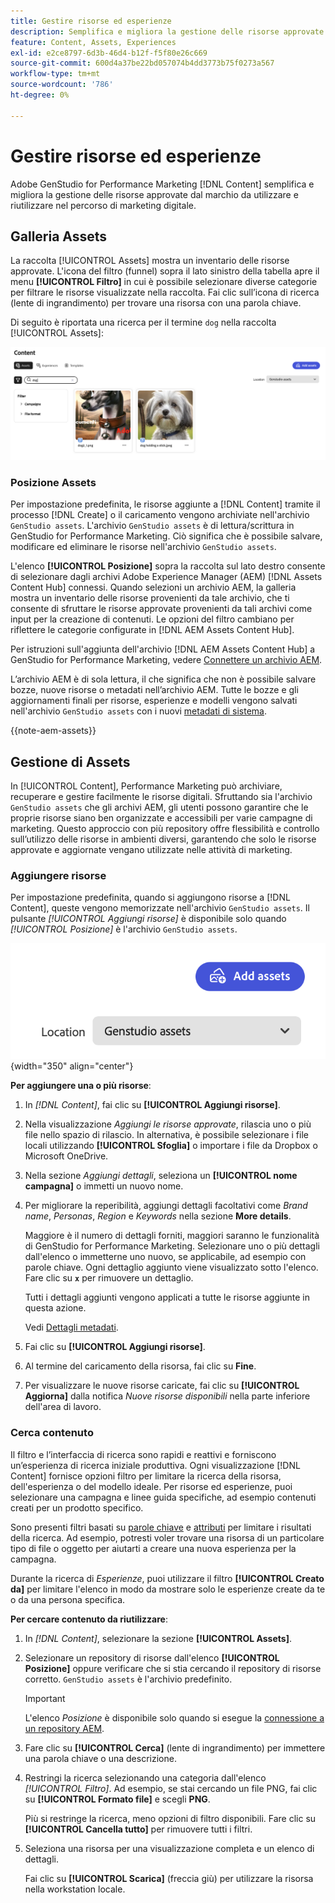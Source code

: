 ```yaml
---
title: Gestire risorse ed esperienze
description: Semplifica e migliora la gestione delle risorse approvate dal marchio da utilizzare e riutilizzare nel percorso di marketing digitale.
feature: Content, Assets, Experiences
exl-id: e2ce8797-6d3b-46d4-b12f-f5f80e26c669
source-git-commit: 600d4a37be22bd057074b4dd3773b75f0273a567
workflow-type: tm+mt
source-wordcount: '786'
ht-degree: 0%

---
```


# Gestire risorse ed esperienze

Adobe GenStudio for Performance Marketing [!DNL Content] semplifica e migliora la gestione delle risorse approvate dal marchio da utilizzare e riutilizzare nel percorso di marketing digitale.

## Galleria Assets

La raccolta [!UICONTROL Assets] mostra un inventario delle risorse approvate. L&#39;icona del filtro (funnel) sopra il lato sinistro della tabella apre il menu **[!UICONTROL Filtro]** in cui è possibile selezionare diverse categorie per filtrare le risorse visualizzate nella raccolta. Fai clic sull’icona di ricerca (lente di ingrandimento) per trovare una risorsa con una parola chiave.

Di seguito è riportata una ricerca per il termine `dog` nella raccolta [!UICONTROL Assets]:

![Visualizzazione Assets con ricerca su cane](../../assets/content-assets.png)

### Posizione Assets

Per impostazione predefinita, le risorse aggiunte a [!DNL Content] tramite il processo [!DNL Create] o il caricamento vengono archiviate nell&#39;archivio `GenStudio assets`. L&#39;archivio `GenStudio assets` è di lettura/scrittura in GenStudio for Performance Marketing. Ciò significa che è possibile salvare, modificare ed eliminare le risorse nell&#39;archivio `GenStudio assets`.

L&#39;elenco **[!UICONTROL Posizione]** sopra la raccolta sul lato destro consente di selezionare dagli archivi Adobe Experience Manager (AEM) [!DNL Assets Content Hub] connessi. Quando selezioni un archivio AEM, la galleria mostra un inventario delle risorse provenienti da tale archivio, che ti consente di sfruttare le risorse approvate provenienti da tali archivi come input per la creazione di contenuti. Le opzioni del filtro cambiano per riflettere le categorie configurate in [!DNL AEM Assets Content Hub].

Per istruzioni sull&#39;aggiunta dell&#39;archivio [!DNL AEM Assets Content Hub] a GenStudio for Performance Marketing, vedere [Connettere un archivio AEM](connect-aem-repo.md).

L’archivio AEM è di sola lettura, il che significa che non è possibile salvare bozze, nuove risorse o metadati nell’archivio AEM. Tutte le bozze e gli aggiornamenti finali per risorse, esperienze e modelli vengono salvati nell&#39;archivio `GenStudio assets` con i nuovi [metadati di sistema](asset-details.md#system-metadata).

{{note-aem-assets}}

## Gestione di Assets

In [!UICONTROL Content], Performance Marketing può archiviare, recuperare e gestire facilmente le risorse digitali. Sfruttando sia l&#39;archivio `GenStudio assets` che gli archivi AEM, gli utenti possono garantire che le proprie risorse siano ben organizzate e accessibili per varie campagne di marketing. Questo approccio con più repository offre flessibilità e controllo sull’utilizzo delle risorse in ambienti diversi, garantendo che solo le risorse approvate e aggiornate vengano utilizzate nelle attività di marketing.

### Aggiungere risorse

Per impostazione predefinita, quando si aggiungono risorse a [!DNL Content], queste vengono memorizzate nell&#39;archivio `GenStudio assets`. Il pulsante _[!UICONTROL Aggiungi risorse]_ è disponibile solo quando _[!UICONTROL Posizione]_ è l&#39;archivio `GenStudio assets`.

![Campo posizione](../../assets/content-location.png){width="350" align="center"}

**Per aggiungere una o più risorse**:

1. In _[!DNL Content]_, fai clic su **[!UICONTROL Aggiungi risorse]**.

1. Nella visualizzazione _Aggiungi le risorse approvate_, rilascia uno o più file nello spazio di rilascio. In alternativa, è possibile selezionare i file locali utilizzando **[!UICONTROL Sfoglia]** o importare i file da Dropbox o Microsoft OneDrive.

1. Nella sezione _Aggiungi dettagli_, seleziona un **[!UICONTROL nome campagna]** o immetti un nuovo nome.

1. Per migliorare la reperibilità, aggiungi dettagli facoltativi come _Brand name_, _Personas_, _Region_ e _Keywords_ nella sezione **More details**.

   Maggiore è il numero di dettagli forniti, maggiori saranno le funzionalità di GenStudio for Performance Marketing. Selezionare uno o più dettagli dall&#39;elenco o immetterne uno nuovo, se applicabile, ad esempio con parole chiave. Ogni dettaglio aggiunto viene visualizzato sotto l&#39;elenco. Fare clic su **`x`** per rimuovere un dettaglio.

   Tutti i dettagli aggiunti vengono applicati a tutte le risorse aggiunte in questa azione.

   Vedi [Dettagli metadati](/help/user-guide/content/asset-details.md#system-metadata).

1. Fai clic su **[!UICONTROL Aggiungi risorse]**.

1. Al termine del caricamento della risorsa, fai clic su **Fine**.

1. Per visualizzare le nuove risorse caricate, fai clic su **[!UICONTROL Aggiorna]** dalla notifica _Nuove risorse disponibili_ nella parte inferiore dell&#39;area di lavoro.

<!--
In the future, need guidance on template upload errors. For now, the UI just says error.
-->

### Cerca contenuto

Il filtro e l’interfaccia di ricerca sono rapidi e reattivi e forniscono un’esperienza di ricerca iniziale produttiva. Ogni visualizzazione [!DNL Content] fornisce opzioni filtro per limitare la ricerca della risorsa, dell&#39;esperienza o del modello ideale. Per risorse ed esperienze, puoi selezionare una campagna e linee guida specifiche, ad esempio contenuti creati per un prodotto specifico.

Sono presenti filtri basati su [parole chiave](asset-details.md#user-defined-metadata) e [attributi](/help/user-guide/insights/attributes.md) per limitare i risultati della ricerca. Ad esempio, potresti voler trovare una risorsa di un particolare tipo di file o oggetto per aiutarti a creare una nuova esperienza per la campagna.

Durante la ricerca di _Esperienze_, puoi utilizzare il filtro **[!UICONTROL Creato da]** per limitare l&#39;elenco in modo da mostrare solo le esperienze create da te o da una persona specifica.

**Per cercare contenuto da riutilizzare**:

1. In _[!DNL Content]_, selezionare la sezione **[!UICONTROL Assets]**.

1. Selezionare un repository di risorse dall&#39;elenco **[!UICONTROL Posizione]** oppure verificare che si stia cercando il repository di risorse corretto. `GenStudio assets` è l&#39;archivio predefinito.

   >[!IMPORTANT]
   >
   >L&#39;elenco _Posizione_ è disponibile solo quando si esegue la [connessione a un repository AEM](connect-aem-repo.md).

1. Fare clic su **[!UICONTROL Cerca]** (lente di ingrandimento) per immettere una parola chiave o una descrizione.

1. Restringi la ricerca selezionando una categoria dall&#39;elenco _[!UICONTROL Filtro]_. Ad esempio, se stai cercando un file PNG, fai clic su **[!UICONTROL Formato file]** e scegli **PNG**.

   Più si restringe la ricerca, meno opzioni di filtro disponibili. Fare clic su **[!UICONTROL Cancella tutto]** per rimuovere tutti i filtri.

1. Seleziona una risorsa per una visualizzazione completa e un elenco di dettagli.

   Fai clic su **[!UICONTROL Scarica]** (freccia giù) per utilizzare la risorsa nella workstation locale.
